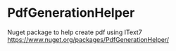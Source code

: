 # PdfGenerationHelper
Nuget package to help create pdf using IText7
https://www.nuget.org/packages/PdfGenerationHelper/
